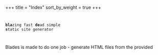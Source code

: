 +++
title = "Index"
sort_by_weight = true
+++
<code class="highlighted">

**bla**zing fast
 **de**ad simple
  **s**tatic site generator

</code>


Blades is made to do one job - generate HTML files from the provided
